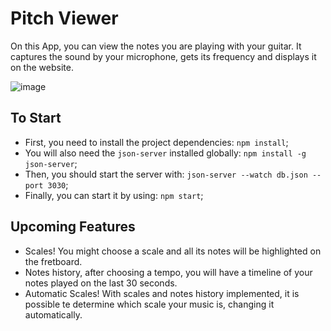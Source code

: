 # Pitch Viewer

On this App, you can view the notes you are playing with your guitar. It captures the sound by your microphone, gets its frequency and displays it on the website.

![image](https://user-images.githubusercontent.com/44646469/145049045-2a3ade41-a4c3-489c-ab00-8522601af42a.png)


## To Start

 - First, you need to install the project dependencies: `npm install`;
 - You will also need the `json-server` installed globally: `npm install -g json-server`;
 - Then, you should start the server with: `json-server --watch db.json --port 3030`;
 - Finally, you can start it by using: `npm start`;

## Upcoming Features

 - Scales! You might choose a scale and all its notes will be highlighted on the fretboard.
 - Notes history, after choosing a tempo, you will have a timeline of your notes played on the last 30 seconds.
 - Automatic Scales! With scales and notes history implemented, it is possible te determine which scale your music is, changing it automatically.
